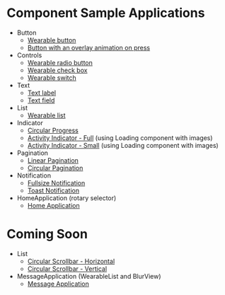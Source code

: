# Component Sample Applications

* Button
    * [Wearable button](./Button/WearableButton/)
    * [Button with an overlay animation on press](./Button/ButtonWithOverlayAnimation/)
* Controls
    * [Wearable radio button](./Controls/WearableRadioButton/)
    * [Wearable check box](./Controls/WearableCheckBox/)
    * [Wearable switch](./Controls/WearableSwitch/)
* Text
    * [Text label](./Text/TextLabel/)
    * [Text field](./Text/TextField/)
* List
    * [Wearable list](./List/WearableList/)
* Indicator
    * [Circular Progress](./Indicator/CircularProgress/)
    * [Activity Indicator - Full](./Indicator/ActivityIndicator(Full)/) (using Loading component with images)
    * [Activity Indicator - Small](./Indicator/ActivityIndicator(Small)/) (using Loading component with images)
* Pagination
    * [Linear Pagination](./Pagination/LinearPagination/)
    * [Circular Pagination](./Pagination/CircularPagination/)
* Notification
    * [Fullsize Notification](./Notification/FullsizeNotification/)
    * [Toast Notification](./Notification/ToastNotification/)
* HomeApplication (rotary selector)
    * [Home Application](./HomeApplication/)


# Coming Soon

* List
    * [Circular Scrollbar - Horizontal](./List/CircularScrollbar(Horizontal)/)
    * [Circular Scrollbar - Vertical](./List/CircularScrollbar(Vertical)/)
* MessageApplication (WearableList and BlurView)
    * [Message Application](./MessageApplication/)
